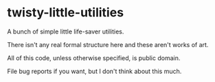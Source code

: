 # twisty-little-utilities
A bunch of simple little life-saver utilities.

There isn't any real formal structure here and these aren't
works of art.

All of this code, unless otherwise specified, is public domain.

File bug reports if you want, but I don't think about this much.

